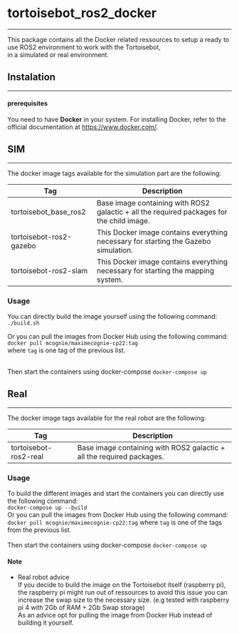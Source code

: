 # tortoisebot_ros2_docker
---

This package contains all the Docker related ressources to setup a ready to use ROS2 environment to work with the Tortoisebot,  
in a simulated or real environment.

## Instalation
---

#### prerequisites

You need to have **Docker** in your system.
For installing Docker, refer to the official documentation at https://www.docker.com/.

## SIM
---

The docker image tags available for the simulation part are the following:

| Tag                            | Description                                                                               |
|--------------------------------|-------------------------------------------------------------------------------------------|
| tortoisebot_base_ros2          | Base image containing with ROS2 galactic + all the required packages for the child image. |
| tortoisebot-ros2-gazebo        | This Docker image contains everything necessary for starting the Gazebo simulation.       |
| tortoisebot-ros2-slam          | This Docker image contains everything necessary for starting the mapping system.          |

### Usage

You can directly build the image yourself using the following command:  
`./build.sh`

Or you can pull the images from Docker Hub using the following command:  
`docker pull mcognie/maximecognie-cp22:tag`  
where `tag` is one tag of the previous list.  
<br/>  

Then start the containers using docker-compose `docker-compose up`

## Real
---

The docker image tags available for the real robot are the following:

| Tag                   | Description                                                           |
|-----------------------|-----------------------------------------------------------------------|
| tortoisebot-ros2-real | Base image containing with ROS2 galactic + all the required packages. |


### Usage

To build the different images and start the containers you can directly use the following command:  
`docker-compose up --build`  
Or you can pull the images from Docker Hub using the following command:  
`docker pull mcognie/maximecognie-cp22:tag`  where `tag` is one of the tags from the previous list. 
<br/>  
Then start the containers using docker-compose `docker-compose up`

#### Note

* Real robot advice  
If you decide to build the image on the Tortoisebot itself (raspberry pi),
the raspberry pi might run out of ressources to avoid this issue you can increase the swap size to the necessary size.
(e.g tested with raspberry pi 4 with 2Gb of RAM + 2Gb Swap storage)  
As an advice opt for pulling the image from Docker Hub instead of building it yourself.
